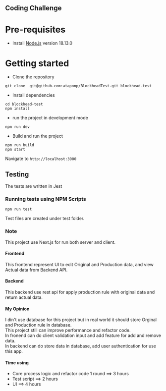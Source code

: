 ## Coding Challenge

# Pre-requisites

- Install [Node.js](https://nodejs.org/en/) version 18.13.0

# Getting started

- Clone the repository

```
git clone  git@github.com:ataponp/BlockheadTest.git blockhead-test
```

- Install dependencies

```
cd blockhead-test
npm install
```

- run the project in development mode

```
npm run dev
```

- Build and run the project

```
npm run build
npm start
```

Navigate to `http://localhost:3000`

## Testing

The tests are written in Jest

### Running tests using NPM Scripts

```
npm run test
```

Test files are created under test folder.

### Note

This project use Next.js for run both server and client.

#### Frontend

This frontend represent UI to edit Original and Production data, and view Actual data from Backend API.

#### Backend

This backend use rest api for apply production rule with original data and return actual data.

#### My Opinion

I din't use database for this project but in real world it should store Orginal and Production rule in database.  
This project still can improve performance and refactor code.  
In fronend can do client validation input and add feature for add and remove data.  
In backend can do store data in database, add user authentication for use this app.

#### Time using

- Core process logic and refactor code 1 round ==> 3 hours
- Test script ==> 2 hours
- UI ==> 4 hours

